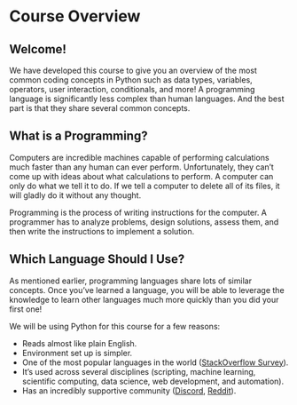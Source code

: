 # Course Overview

## Welcome!

We have developed this course to give you an overview of the most common coding
concepts in Python such as data types, variables, operators, user interaction,
conditionals, and more! A programming language is significantly less complex
than human languages. And the best part is that they share several common
concepts.

## What is a Programming?

Computers are incredible machines capable of performing calculations much faster
than any human can ever perform. Unfortunately, they can’t come up with ideas
about what calculations to perform. A computer can only do what we tell it to
do. If we tell a computer to delete all of its files, it will gladly do it
without any thought.

Programming is the process of writing instructions for the computer. A
programmer has to analyze problems, design solutions, assess them, and then
write the instructions to implement a solution.

## Which Language Should I Use?

As mentioned earlier, programming languages share lots of similar concepts. Once
you’ve learned a language, you will be able to leverage the knowledge to learn
other languages much more quickly than you did your first one!

We will be using Python for this course for a few reasons:

- Reads almost like plain English.
- Environment set up is simpler.
- One of the most popular languages in the world
  ([StackOverflow Survey](https://survey.stackoverflow.co/2022/#most-popular-technologies-language-prof)).
- It’s used across several disciplines (scripting, machine learning, scientific
  computing, data science, web development, and automation).
- Has an incredibly supportive community
  ([Discord](https://www.notion.so/Course-Overview-ec46aaba5d134b25b7ba1e901edc1972),
  [Reddit](https://www.notion.so/Course-Overview-ec46aaba5d134b25b7ba1e901edc1972)).
